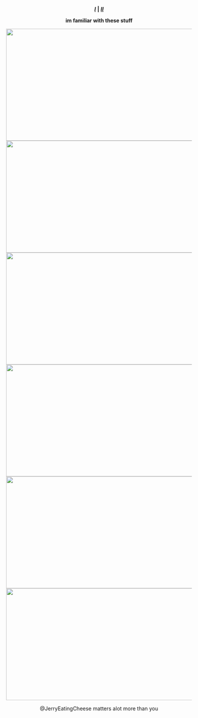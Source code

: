 <div align="center">

 ***[I](https://rentry.co/sejopi)*** **|** ***[II](https://www.patreon.com/sejopi)***
</div>

<div align="center">
  
 **im familiar with these stuff**
</div>

<p align="center">
  <img width="640" height="304" src="https://file.garden/ZroW4OcqSGtS0a5j/VID_20240817162543.gif">
  <img width="640" height="304" src="https://file.garden/ZroW4OcqSGtS0a5j/VID_20240817163317.gif">
  <img width="640" height="304" src="https://file.garden/ZroW4OcqSGtS0a5j/icegif-20.gif">
  <img width="640" height="304" src="https://file.garden/ZroW4OcqSGtS0a5j/1c6973c48b002139307ec70c66ee3bf9cce5a572.gifv.gif">
  <img width="640" height="304" src="https://file.garden/ZroW4OcqSGtS0a5j/images.gif">
  <img width="640" height="304" src="https://file.garden/ZroW4OcqSGtS0a5j/Nepeta-Leijon-Homestuck-MS-Paint-Adventures-Meulin-Leijon-4504498.gif">
</p>

<div align="center">
  
@JerryEatingCheese matters alot more than you
</div>
